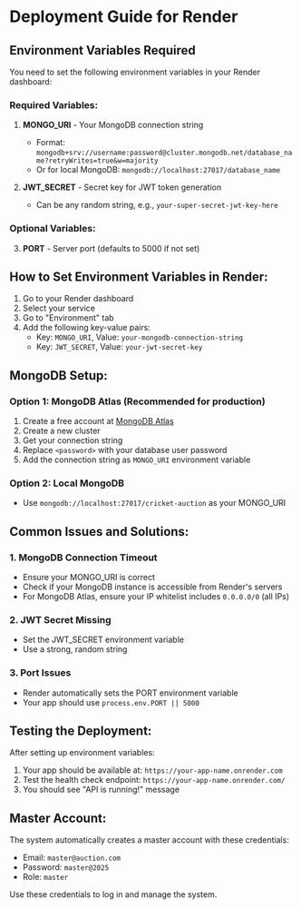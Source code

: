 # Deployment Guide for Render

## Environment Variables Required

You need to set the following environment variables in your Render dashboard:

### Required Variables:
1. **MONGO_URI** - Your MongoDB connection string
   - Format: `mongodb+srv://username:password@cluster.mongodb.net/database_name?retryWrites=true&w=majority`
   - Or for local MongoDB: `mongodb://localhost:27017/database_name`

2. **JWT_SECRET** - Secret key for JWT token generation
   - Can be any random string, e.g., `your-super-secret-jwt-key-here`

### Optional Variables:
3. **PORT** - Server port (defaults to 5000 if not set)

## How to Set Environment Variables in Render:

1. Go to your Render dashboard
2. Select your service
3. Go to "Environment" tab
4. Add the following key-value pairs:
   - Key: `MONGO_URI`, Value: `your-mongodb-connection-string`
   - Key: `JWT_SECRET`, Value: `your-jwt-secret-key`

## MongoDB Setup:

### Option 1: MongoDB Atlas (Recommended for production)
1. Create a free account at [MongoDB Atlas](https://www.mongodb.com/atlas)
2. Create a new cluster
3. Get your connection string
4. Replace `<password>` with your database user password
5. Add the connection string as `MONGO_URI` environment variable

### Option 2: Local MongoDB
- Use `mongodb://localhost:27017/cricket-auction` as your MONGO_URI

## Common Issues and Solutions:

### 1. MongoDB Connection Timeout
- Ensure your MONGO_URI is correct
- Check if your MongoDB instance is accessible from Render's servers
- For MongoDB Atlas, ensure your IP whitelist includes `0.0.0.0/0` (all IPs)

### 2. JWT Secret Missing
- Set the JWT_SECRET environment variable
- Use a strong, random string

### 3. Port Issues
- Render automatically sets the PORT environment variable
- Your app should use `process.env.PORT || 5000`

## Testing the Deployment:

After setting up environment variables:

1. Your app should be available at: `https://your-app-name.onrender.com`
2. Test the health check endpoint: `https://your-app-name.onrender.com/`
3. You should see "API is running!" message

## Master Account:

The system automatically creates a master account with these credentials:
- Email: `master@auction.com`
- Password: `master@2025`
- Role: `master`

Use these credentials to log in and manage the system.
